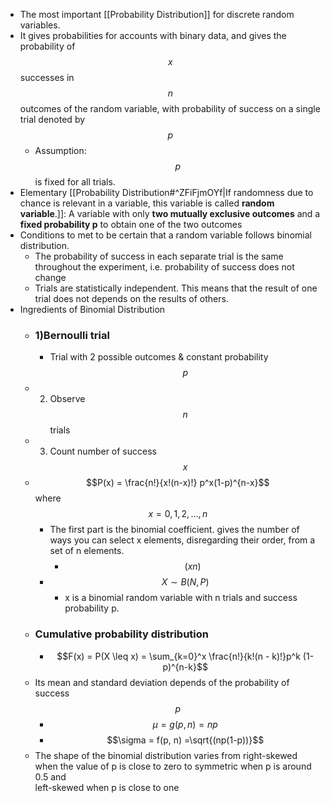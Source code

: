   * The most important [[Probability Distribution]] for discrete random variables.
  * It gives probabilities for accounts with binary data, and gives the probability of $$x$$ successes in $$n$$ outcomes of the random variable, with probability of success on a single trial denoted by $$p$$
    * Assumption: $$p$$ is fixed for all trials.
  * Elementary [[Probability Distribution#^ZFiFjmOYf|If randomness due to chance is relevant in a variable, this variable is called **random variable**.]]: A variable with only **two mutually exclusive outcomes** and a **fixed probability p** to obtain one of the two outcomes 
  * Conditions to met to be certain that a random variable follows binomial distribution.
    * The probability of success in each separate trial is the same throughout the experiment, i.e. probability of success does not change
    * Trials are statistically independent. This means that the result of one trial does not depends on the results of others.
  * Ingredients of Binomial Distribution
    * ### 1)Bernoulli trial
      * Trial with 2 possible outcomes & constant probability $$p$$
    * 2) Observe $$n$$ trials
    * 3) Count number of success $$x$$
    * $$P(x) = \frac{n!}{x!(n-x)!} p^x(1-p)^{n-x}$$ where $$x = 0,1,2,...,n$$
      * The first part is the binomial coefficient. gives the number of ways you can select x elements, disregarding their order, from a set of n elements.
        * $$(x n)$$
      * $$X \sim  B(N, P)$$
        * x is a binomial random variable with n trials and success probability p.
    * ### Cumulative probability distribution
      * $$F(x) = P(X \leq x) = \sum_{k=0}^x \frac{n!}{k!(n - k)!}p^k (1-p)^{n-k}$$
    * Its mean and standard deviation depends of the probability of success $$p$$
      * $$\mu = g(p,n) = n p$$
      * $$\sigma = f(p, n) =\sqrt{(np(1-p))}$$
    * The shape of the binomial distribution varies from right-skewed when the 
value of  p is close to zero to symmetric when p is around 0.5 and  
left-skewed when p is close to one